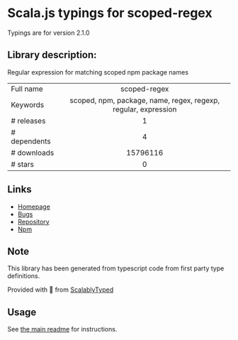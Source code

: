 
# Scala.js typings for scoped-regex

Typings are for version 2.1.0

## Library description:
Regular expression for matching scoped npm package names

|                    |                 |
| ------------------ | :-------------: |
| Full name          | scoped-regex |
| Keywords           | scoped, npm, package, name, regex, regexp, regular, expression |
| # releases         | 1 |
| # dependents       | 4 |
| # downloads        | 15796116 |
| # stars            | 0 |

## Links
- [Homepage](https://github.com/sindresorhus/scoped-regex#readme)
- [Bugs](https://github.com/sindresorhus/scoped-regex/issues)
- [Repository](https://github.com/sindresorhus/scoped-regex)
- [Npm](https://www.npmjs.com/package/scoped-regex)
    


## Note
This library has been generated from typescript code from first party type definitions.

Provided with :purple_heart: from [ScalablyTyped](https://github.com/oyvindberg/ScalablyTyped)

## Usage
See [the main readme](../../readme.md) for instructions.


